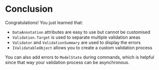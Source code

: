 ﻿---
Title: Conclusion
---

# Conclusion

Congratulations! You just learned that:

- `DataAnnotation` attributes are easy to use but cannot be customised
- `Validation.Target` is used to separate multiple validation areas
- `Validator` and `ValidationSummary` are used to display the errors
- `IValidatableObject` allows you to create a custom validation process

You can also add errors to `ModelState` during commands, which is helpful since that way your validation process can be asynchronous.